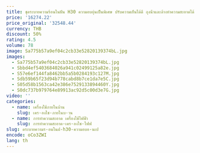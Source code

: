 ```yaml
---
title: ชุดระบายความร้อนในฝัน H30 ความอบอุ่นเป็นพิเศษ ปรับความเย็นได้ดี ถุงน้ําและล้างทําความสะอาดได้ ใหม่
price: '16274.22'
price_original: '32548.44'
currency: THB
discount: 50%
rating: 4.5
volume: 78
image: Sa775b57a9ef04c2cb33e52820139374bL.jpg
images:
  - Sa775b57a9ef04c2cb33e52820139374bL.jpg
  - Sbbd4ef5403684026a941c02499125a82e.jpg
  - S57e6ef144fa8462bb5a5b0284193c127M.jpg
  - Sdb59b65f23d94b778cabd8b7ce1da7e5C.jpg
  - S05d58b1563ca42e386e7529133894460Y.jpg
  - S0dc737b979764e89913ac92d5c00d3e7G.jpg
video: ''
categories:
  - name: เครื่องใช้ภายในบ้าน
    slug: เคร-องใช-ภายในบ-าน
  - name: การทำความสะอาด เครื่องใช้ไฟฟ้า
    slug: การทำความสะอาด-เคร-องใช-ไฟฟ
slug: ดระบายความร-อนในฝ-h30-ความอบอ-นเป
encode: oCo3ZWI
lang: th
---
```

  